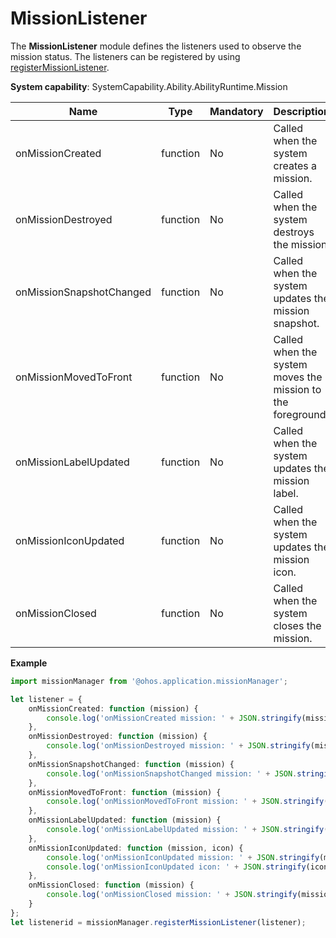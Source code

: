 # MissionListener

The **MissionListener** module defines the listeners used to observe the mission status. The listeners can be registered by using [registerMissionListener](js-apis-application-missionManager.md#missionmanagerregistermissionlistener).

**System capability**: SystemCapability.Ability.AbilityRuntime.Mission

| Name       | Type                | Mandatory| Description                                                        |
| ----------- | -------- | ---- | ------------------------------------------------------------ |
| onMissionCreated    | function               | No  | Called when the system creates a mission.                               |
| onMissionDestroyed   | function               | No  | Called when the system destroys the mission.|
| onMissionSnapshotChanged   | function               | No  | Called when the system updates the mission snapshot.|
| onMissionMovedToFront   | function               | No  | Called when the system moves the mission to the foreground.|
| onMissionLabelUpdated   | function               | No  | Called when the system updates the mission label.|
| onMissionIconUpdated   | function               | No  | Called when the system updates the mission icon.|
| onMissionClosed   | function               | No  | Called when the system closes the mission.|

**Example**
```ts
import missionManager from '@ohos.application.missionManager';

let listener = {
    onMissionCreated: function (mission) {
        console.log('onMissionCreated mission: ' + JSON.stringify(mission));
    },
    onMissionDestroyed: function (mission) {
        console.log('onMissionDestroyed mission: ' + JSON.stringify(mission));
    },
    onMissionSnapshotChanged: function (mission) {
        console.log('onMissionSnapshotChanged mission: ' + JSON.stringify(mission));
    },
    onMissionMovedToFront: function (mission) {
        console.log('onMissionMovedToFront mission: ' + JSON.stringify(mission));
    },
    onMissionLabelUpdated: function (mission) {
        console.log('onMissionLabelUpdated mission: ' + JSON.stringify(mission));
    },
    onMissionIconUpdated: function (mission, icon) {
        console.log('onMissionIconUpdated mission: ' + JSON.stringify(mission));
        console.log('onMissionIconUpdated icon: ' + JSON.stringify(icon));
    },
    onMissionClosed: function (mission) {
        console.log('onMissionClosed mission: ' + JSON.stringify(mission));
    }
};
let listenerid = missionManager.registerMissionListener(listener);
```
